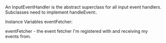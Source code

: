 An InputEventHandler is the abstract superclass for all input event handlers.Subclasses need to implement handleEvent:.Instance Variables	eventFetcher:		<InputEventFetcher>eventFetcher	- the event fetcher I'm registered with and receiving my events from.